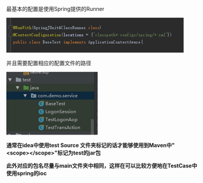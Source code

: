 最基本的配置是使用Spring提供的Runner<br>

![](img/Junit_Spring_Combination_1.png)

并且需要配置相应的配置文件的路径

![](img/Junit_Spring_Combination_2.png)

**通常在idea中使用test Source 文件夹标记的话才能够使用到Maven中"\<scope\>\</scope\>"标记为test的jar包**

**此外对应的包名尽量与main文件夹中相同，这样在可以比较方便地在TestCase中使用spring的ioc**
